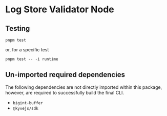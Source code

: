 # Log Store Validator Node

## Testing

`pnpm test`

or, for a specific test

`pnpm test -- -i runtime`

## Un-imported required dependencies

The following dependencies are not directly imported within this package, however, are required to successfully build the final CLI.

- `bigint-buffer`
- `@kyvejs/sdk`
